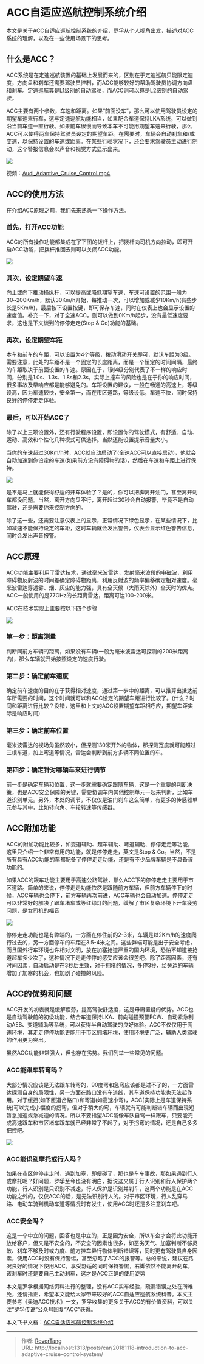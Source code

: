 # ACC自适应巡航控制系统介绍


本文是关于ACC自适应巡航控制系统的介绍，罗孚从个人视角出发，描述对ACC系统的理解，以及在一些使用场景下的思考。

## 什么是ACC？

ACC系统是在定速巡航装置的基础上发展而来的，区别在于定速巡航只能限定速度，方向盘和刹车还需要驾驶员控制，而ACC能够较好的帮助驾驶员协调方向盘和刹车。定速巡航算是L1级别的自动驾驶，而ACC则可以算是L2级别的自动驾驶。

ACC主要有两个参数，车速和距离。如果“前面没车”，那么可以使用驾驶员设定的期望车速来行车，这与定速巡航功能相当，如果配合车道保持LKA系统，可以做到沿当前车道一直行驶。如果前车很慢而导致本车不可能用期望车速来行驶，那么ACC可以使得两车保持驾驶员设定的期望车距。在需要时，车辆会自动刹车和/或变速，以保持设置的车速或距离。在某些行驶状况下，还会要求驾驶员主动进行制动，这个警报信息会以声音和视觉方式显示出来。

![](assets/boxcnc5oqcq8HSxLYhrgLqubTMZ.png)

视频：[Audi_Adaptive_Cruise_Control.mp4](assets/boxcnD2797jIFEY8edUWAQ9buoc_Audi_Adaptive_Cruise_Control.mp4)

## ACC的使用方法

在介绍ACC原理之前，我们先来熟悉一下操作方法。

### 首先，打开ACC功能

ACC的所有操作功能都集成在了下图的拨杆上，把拨杆向司机方向拉动，即可开启ACC功能，把拨杆推回去则可以关闭ACC功能。

![](assets/boxcnS9iK8zLQ8BtpR4l2miZXqs.png)

### 其次，设定期望车速

向上或向下推动操纵杆，可以提高或降低期望车速，车速可设置的范围一般为30~200Km/h，默认30Km/h开始，每推动一次，可以增加或减少10Km/h(有些步长是5Km/h)，最后按下设置按键，即可保存车速，同时在仪表上也会显示设置的速度值。补充一下，对于全速ACC，则可以做到0Km/h起步，没有最低速度要求，这也是下文谈到的停停走走(Stop &amp; Go)功能的基础。

### 再次，设定期望车距

本车和前车的车距，可以设置为4个等级，拨动滑动开关即可，默认车距为3级。需要注意，此处的车距不是一个固定的长度距离，而是一个恒定的时间间隔，最终的车距取决于前面设置的车速。原因在于，1到4级分别代表了不一样的响应时间，分别是1.0s、1.3s、1.8s和2.3s，实际上撞车的风险也是在于你的响应时间，很多事故及早响应都是能够避免的。车距设置的建议，一般在畅通的高速上，等级设高，因为车速较快，安全第一，而在市区道路，等级设低，车速不快，同时保持良好的停停走走体验。

### 最后，可以开始ACC了

除了以上三项设置外，还有行驶程序设置，即设置你的驾驶模式，有舒适、自动、运动、高效和个性化几种模式可供选择。当然还能设置提示音量大小。

当你的车速超过30Km/h时，ACC就自动启动了(全速ACC可以直接启动)，他就会自动加速到你设定的车速(如果前方没有障碍物的话)，然后在车速和车距上进行保持。

![](assets/boxcn0XdOIH8hWmUb1QLToWbE0b.png)

是不是马上就能获得舒适的开车体验了？是的，你可以把脚离开油门，甚至离开刹车都没问题。当然，离开方向盘不行，离开超过30秒会自动报警，毕竟不是自动驾驶，还是需要你来控制方向的。

除了这一些，还需要注意仪表上的显示，正常情况下绿色显示，在某些情况下，比如减速不能保持设定的车距，这时车辆就会发出警告，仪表会显示红色警告信息，同时会发出声音报警。

## ACC原理

ACC功能主要利用了雷达技术，通过毫米波雷达，发射毫米波段的电磁波，利用障碍物反射波的时间差确定障碍物距离，利用反射波的频率偏移确定相对速度。毫米波雷达穿透雾、烟、灰尘的能力强，具有全天候（大雨天除外）全天时的优点。ACC一般使用的是77GHz的长距离雷达，距离可达100-200米。

ACC在技术实现上主要按以下四个步骤

![](assets/boxcnz2QTFsSbHFxbHa34LyKRke.png)

### 第一步：距离测量

判断同前方车辆的距离，如果没有车辆(一般为毫米波雷达可探测的200米距离内)，那么车辆就开始按照设定的速度行驶。

### 第二步：确定前车速度

确定前车速度的目的在于获得相对速度，通过第一步中的距离，可以推算出抵达前车所需要的时间，这个时间就可以和ACC设定的期望车距进行比较了。(什么？时间和距离进行比较？没错，这里和上文的ACC设置期望车距相呼应，期望车距实际是响应时间)

### 第三步：确定前车位置

毫米波雷达的视场角虽然较小，但探测130米开外的物体，那探测宽度就可能超过三根车道，加上弯道等情况，雷达会判断到前方多辆不同位置的车。

### 第四步：确定针对哪辆车来进行调节

前一步是确定车辆和位置，这一步就需要确定跟随车辆，这是一个重要的判断决策，也是ACC安全保障的关键，需要协调车内其他控制单元一起来判断，比如车道识别单元。另外，本处的调节，不仅仅是油门刹车这么简单，有更多的传感器单元参与其中，比如转向角、车轮转速等传感器。

## ACC附加功能

ACC的附加功能比较多，如变道辅助、超车辅助、弯道辅助、停停走走等功能，这里只介绍一个非常有用的功能，就是停停走走，英文是Stop &amp; Go。当然，不是所有具有ACC功能的车都配备了停停走走功能，还是有不少品牌车辆是不具备该功能的。

如果ACC的跟车功能主要用于高速公路驾驶，那么ACC下的停停走走主要用于市区道路。简单的来说，停停走走功能依然是跟随前方车辆，但前方车辆停下的时候，ACC车辆也会停下，前方车辆再次前进，ACC车辆也会自动加速。停停走走可以非常好的解决了跟车堵车或等红绿灯的问题，缓解了市区复杂环境下开车疲劳问题，是女司机的福音

![](assets/boxcnn1QfhduwSb89RtgiDayFyd.png)

停停走走功能也是有弊端的，一方面在停住前的2-3米，车辆是以2Km/h的速度爬行过去的，另一方面停车的车距在3.5-4米之间。这些弊端可能是出于安全考虑，而且国外行车环境也许相对文明，放在加塞抢道严重的国内环境，恐怕不知道被抢道超车多少次了，这种情况下走走停停的感受应该会很差吧。除了距离因素，还有时间因素，自动启动是在3秒后生效，对于拥堵的情况，多停3秒，给旁边的车辆增加了加塞的机会，也加剧了碰撞的风险。

## ACC的优势和问题

ACC开发的初衷就是缓解疲劳，提高驾驶舒适度，这是毋庸置疑的优势。ACC也是自动驾驶前的初级功能，结合车道保持LKA、前向碰撞预警FCW、自动紧急制动AEB、变道辅助等系统，可以获得半自动驾驶的良好体验。ACC不仅仅用于高速环境，其走走停停功能更能用于市区拥堵环境，使用环境更广泛，辅助人类驾驶的作用更为突出。

虽然ACC功能非常强大，但也存在劣势。我们列举一些常见的问题。

### ACC能跟车转弯吗？

大部分情况应该是无法跟车转弯的，90度弯和急弯应该都是过不了的，一方面雷达探测自身的局限性，另一方面在路口没有车道线，其车道保持功能也无法起作用。对于缓拐(如下匝道岔路口)和弯道(如高速小弯)，ACC(实际上是车道保持系统)可以完成小幅度的拐弯，但对于稍大的弯，车辆就有可能判断错车辆而出现短暂急加速或急减速的情况。所以不要指望ACC能像车队自驾一样跟车，只要能完成高速跟车和市区堵车跟车就已经非常了不起了，对于拐弯的情况，还是自己多多把控吧。

![](assets/boxcnMr8xXtf2BMMiHbQ7b9H1Yc.png)

### ACC能识别摩托或行人吗？

如果在市区停停走走时，遇到加塞，即便碰了，那也是车车事故，那如果遇到行人或摩托呢？好问题，罗孚至今也没有明白，据说这又属于行人识别和行人保护两个功能，行人识别是只识别不减速，行人保护是识别并刹车，这两个功能是在ACC功能之外的，仅仅ACC的话，是无法识别行人的。对于市区环境，行人乱穿马路、电动车骑到机动车道等情况时有发生，使用ACC时还是多注意刹车吧。

### ACC安全吗？

这是一个中立的问题，回答也是中立的，正是因为安全，所以车企才会将此功能开放给客户，但又是不安全的，不安全的因素也很多，如恶劣天气、加塞判断不够灵敏、刹车不够及时或力度、前方挂车异行物体判断错误等，同时更有驾驶员自身因素，使用ACC时没有保持警惕，甚至忽略了ACC的报警等。总的来说，建议在路况良好的情况下使用ACC，享受舒适的同时保持警惕，右脚依然不能离开刹车，该刹车时还是要自己主动刹车，这才是ACC正确的使用姿势

本文是罗孚根据网络资料进行的整理，没有ACC实车经验，疏漏错误之处在所难免，还请指正，希望本文能给大家带来较好的ACC自适应巡航系统科普。本文主要参考《奥迪ACC技术》一文，罗孚收集的更多关于ACC的有价值资料，可以关注“罗孚传说”公众号回复“ACC”获得。

本文飞书文档：[ACC自适应巡航控制系统介绍](https://rovertang.feishu.cn/docx/doxcn5ahn95VjVbBMDHgmBc2FDc)


---

> 作者: [RoverTang](https://rovertang.com)  
> URL: http://localhost:1313/posts/car/20181118-introduction-to-acc-adaptive-cruise-control-system/  

